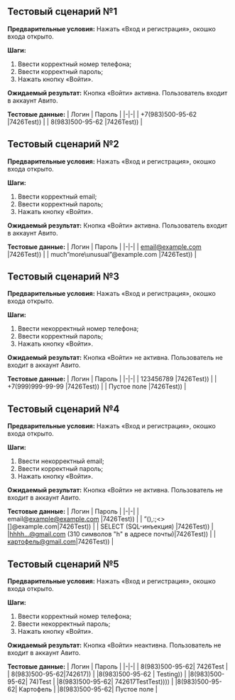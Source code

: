 ## Тестовый сценарий №1
 **Предварительные условия:**  Нажать «Вход и регистрация», окошко входа открыто.

**Шаги:**
 1. Ввести корректный номер телефона;
 2. Ввести корректный пароль;
 3. Нажать кнопку «Войти».
 
**Ожидаемый результат:** Кнопка «Войти» активна. Пользователь входит в аккаунт Авито.

**Тестовые данные:** 
| Логин | Пароль |
|-|-|
| +7(983)500-95-62 |7426Test))  |
| 8(983)500-95-62 |7426Test)) |


## Тестовый сценарий №2
 **Предварительные условия:**  Нажать «Вход и регистрация», окошко входа открыто.

**Шаги:**
 1. Ввести корректный email;
 2. Ввести корректный пароль;
 3. Нажать кнопку «Войти».
 
**Ожидаемый результат:** Кнопка «Войти» активна. Пользователь входит в аккаунт Авито.

**Тестовые данные:** 
| Логин | Пароль |
|-|-|
| email@example.com |7426Test))  |
| much”more\unusual”@example.com |7426Test)) |


## Тестовый сценарий №3
 **Предварительные условия:**  Нажать «Вход и регистрация», окошко входа открыто.

**Шаги:**
 1. Ввести некорректный номер телефона;
 2. Ввести корректный пароль;
 3. Нажать кнопку «Войти».
 
**Ожидаемый результат:** Кнопка «Войти» не активна. Пользователь не входит в аккаунт Авито.

**Тестовые данные:** 
| Логин | Пароль |
|-|-|
| 123456789 |7426Test))  |
| +7(999)999-99-99 |7426Test)) |
| Пустое поле |7426Test)) |


## Тестовый сценарий №4
 **Предварительные условия:**  Нажать «Вход и регистрация», окошко входа открыто.

**Шаги:**
 1. Ввести некорректный email;
 2. Ввести корректный пароль;
 3. Нажать кнопку «Войти».
 
**Ожидаемый результат:** Кнопка «Войти» не активна. Пользователь не входит в аккаунт Авито.

**Тестовые данные:** 
| Логин | Пароль |
|-|-|
| email@example@example.com |7426Test))  |
| ”(),:;<>[\]@example.com|7426Test)) |
| SELECT (SQL-инъекция) |7426Test)) |
|hhhh...@gmail.com (310 символов "h" в адресе почты)|7426Test)) |
|картофель@gmail.com|7426Test)) |


## Тестовый сценарий №5
 **Предварительные условия:**  Нажать «Вход и регистрация», окошко входа открыто.

**Шаги:**
 1. Ввести корректный  номер телефона;
 2. Ввести некорректный пароль;
 3. Нажать кнопку «Войти».
 
**Ожидаемый результат:** Кнопка «Войти» неактивна. Пользователь не входит в аккаунт Авито.

**Тестовые данные:** 
| Логин | Пароль |
|-|-|
| 8(983)500-95-62| 7426Test  |
| 8(983)500-95-62|742617)) |
|8(983)500-95-62 | Testing)) |
|8(983)500-95-62| 74)Test |
|8(983)500-95-62| 742617TestTest)))) |
|8(983)500-95-62| Картофель |
|8(983)500-95-62| Пустое поле |